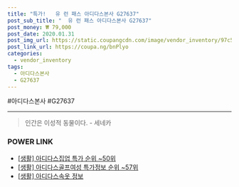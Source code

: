 ```yaml
--- 
title: "특가!   유 런 패스 아디다스본사 G27637" 
post_sub_title: "  유 런 패스 아디다스본사 G27637" 
post_money: ₩ 79,000 
post_date: 2020.01.31 
post_img_url: https://static.coupangcdn.com/image/vendor_inventory/97c5/89fa6f354ee6321aa6ff649556ce5451809c667de76835fb2d60fffa37ea.jpg 
post_link_url: https://coupa.ng/bnPlyo 
categories: 
  - vendor_inventory 
tags: 
  - 아디다스본사 
  - G27637 
--- 
```

  #아디다스본사 #G27637 
<hr> 

> 인간은 이성적 동물이다. - 세네카 


### POWER LINK

* <a href="https://blog.naver.com/sakai111/221792133600" target="_blank"> [생활] 아디다스집업 특가 순위 ~50위</a>
* <a href="https://blog.naver.com/sakai111/221779670362" target="_blank"> [생활] 아디다스골프여성 특가정보 순위 ~57위</a>
* <a href="https://blog.naver.com/santokki14/221768056147" target="_blank"> [생활] 아디다스속옷 정보 </a>
